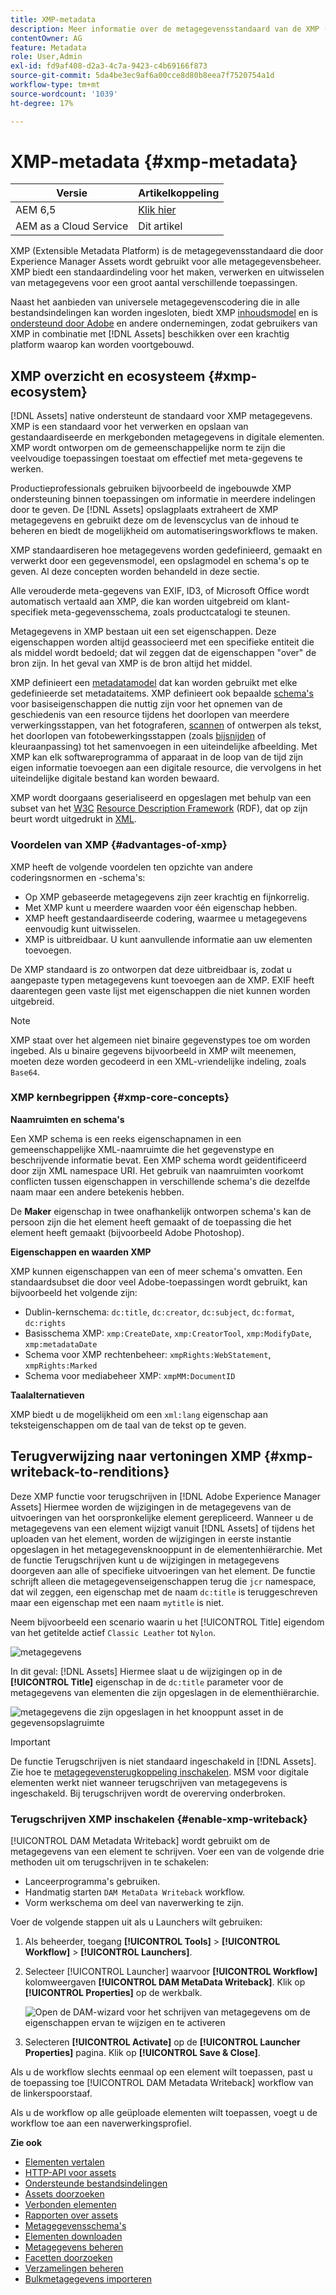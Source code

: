 ```yaml
---
title: XMP-metadata
description: Meer informatie over de metagegevensstandaard van de XMP (Extensible Metadata Platform) voor metagegevensbeheer. Deze wordt door de Experience Manager gebruikt als een gestandaardiseerde indeling voor het maken, verwerken en uitwisselen van metagegevens.
contentOwner: AG
feature: Metadata
role: User,Admin
exl-id: fd9af408-d2a3-4c7a-9423-c4b69166f873
source-git-commit: 5da4be3ec9af6a00cce8d80b8eea7f7520754a1d
workflow-type: tm+mt
source-wordcount: '1039'
ht-degree: 17%

---
```


# XMP-metadata {#xmp-metadata}

| Versie | Artikelkoppeling |
| -------- | ---------------------------- |
| AEM 6,5 | [Klik hier](https://experienceleague.adobe.com/docs/experience-manager-65/assets/administer/xmp-writeback.html) |
| AEM as a Cloud Service | Dit artikel |

XMP (Extensible Metadata Platform) is de metagegevensstandaard die door Experience Manager Assets wordt gebruikt voor alle metagegevensbeheer. XMP biedt een standaardindeling voor het maken, verwerken en uitwisselen van metagegevens voor een groot aantal verschillende toepassingen.

Naast het aanbieden van universele metagegevenscodering die in alle bestandsindelingen kan worden ingesloten, biedt XMP [inhoudsmodel](#xmp-core-concepts) en is [ondersteund door Adobe](#advantages-of-xmp) en andere ondernemingen, zodat gebruikers van XMP in combinatie met [!DNL Assets] beschikken over een krachtig platform waarop kan worden voortgebouwd.

## XMP overzicht en ecosysteem {#xmp-ecosystem}

[!DNL Assets] native ondersteunt de standaard voor XMP metagegevens. XMP is een standaard voor het verwerken en opslaan van gestandaardiseerde en merkgebonden metagegevens in digitale elementen. XMP wordt ontworpen om de gemeenschappelijke norm te zijn die veelvoudige toepassingen toestaat om effectief met meta-gegevens te werken.

Productieprofessionals gebruiken bijvoorbeeld de ingebouwde XMP ondersteuning binnen toepassingen om informatie in meerdere indelingen door te geven. De [!DNL Assets] opslagplaats extraheert de XMP metagegevens en gebruikt deze om de levenscyclus van de inhoud te beheren en biedt de mogelijkheid om automatiseringsworkflows te maken.

XMP standaardiseren hoe metagegevens worden gedefinieerd, gemaakt en verwerkt door een gegevensmodel, een opslagmodel en schema&#39;s op te geven. Al deze concepten worden behandeld in deze sectie.

Alle verouderde meta-gegevens van EXIF, ID3, of Microsoft Office wordt automatisch vertaald aan XMP, die kan worden uitgebreid om klant-specifiek meta-gegevensschema, zoals productcatalogi te steunen.

Metagegevens in XMP bestaan uit een set eigenschappen. Deze eigenschappen worden altijd geassocieerd met een specifieke entiteit die als middel wordt bedoeld; dat wil zeggen dat de eigenschappen &quot;over&quot; de bron zijn. In het geval van XMP is de bron altijd het middel.

XMP definieert een [metadatamodel](https://nl.wikipedia.org/wiki/Metadata) dat kan worden gebruikt met elke gedefinieerde set metadataitems. XMP definieert ook bepaalde [schema&#39;s](https://nl.wikipedia.org/wiki/XML_schema) voor basiseigenschappen die nuttig zijn voor het opnemen van de geschiedenis van een resource tijdens het doorlopen van meerdere verwerkingsstappen, van het fotograferen, [scannen](https://en.wikipedia.org/wiki/Image_scanner) of ontwerpen als tekst, het doorlopen van fotobewerkingsstappen (zoals [bijsnijden](https://en.wikipedia.org/wiki/Cropping_%28image%29) of kleuraanpassing) tot het samenvoegen in een uiteindelijke afbeelding. Met XMP kan elk softwareprogramma of apparaat in de loop van de tijd zijn eigen informatie toevoegen aan een digitale resource, die vervolgens in het uiteindelijke digitale bestand kan worden bewaard.

XMP wordt doorgaans geserialiseerd en opgeslagen met behulp van een subset van het [W3C](https://nl.wikipedia.org/wiki/World_Wide_Web_Consortium) [Resource Description Framework](https://nl.wikipedia.org/wiki/Resource_Description_Framework) (RDF), dat op zijn beurt wordt uitgedrukt in [XML](https://nl.wikipedia.org/wiki/XML).

### Voordelen van XMP {#advantages-of-xmp}

XMP heeft de volgende voordelen ten opzichte van andere coderingsnormen en -schema&#39;s:

* Op XMP gebaseerde metagegevens zijn zeer krachtig en fijnkorrelig.
* Met XMP kunt u meerdere waarden voor één eigenschap hebben.
* XMP heeft gestandaardiseerde codering, waarmee u metagegevens eenvoudig kunt uitwisselen.
* XMP is uitbreidbaar. U kunt aanvullende informatie aan uw elementen toevoegen.

De XMP standaard is zo ontworpen dat deze uitbreidbaar is, zodat u aangepaste typen metagegevens kunt toevoegen aan de XMP. EXIF heeft daarentegen geen vaste lijst met eigenschappen die niet kunnen worden uitgebreid.

>[!NOTE]
>
>XMP staat over het algemeen niet binaire gegevenstypes toe om worden ingebed. Als u binaire gegevens bijvoorbeeld in XMP wilt meenemen, moeten deze worden gecodeerd in een XML-vriendelijke indeling, zoals `Base64`.

### XMP kernbegrippen {#xmp-core-concepts}

**Naamruimten en schema&#39;s**

Een XMP schema is een reeks eigenschapnamen in een gemeenschappelijke XML-naamruimte die het gegevenstype en beschrijvende informatie bevat. Een XMP schema wordt geïdentificeerd door zijn XML namespace URI. Het gebruik van naamruimten voorkomt conflicten tussen eigenschappen in verschillende schema&#39;s die dezelfde naam maar een andere betekenis hebben.

De **Maker** eigenschap in twee onafhankelijk ontworpen schema&#39;s kan de persoon zijn die het element heeft gemaakt of de toepassing die het element heeft gemaakt (bijvoorbeeld Adobe Photoshop).

**Eigenschappen en waarden XMP**

XMP kunnen eigenschappen van een of meer schema&#39;s omvatten. Een standaardsubset die door veel Adobe-toepassingen wordt gebruikt, kan bijvoorbeeld het volgende zijn:

* Dublin-kernschema: `dc:title`, `dc:creator`, `dc:subject`, `dc:format`, `dc:rights`
* Basisschema XMP: `xmp:CreateDate`, `xmp:CreatorTool`, `xmp:ModifyDate`, `xmp:metadataDate`
* Schema voor XMP rechtenbeheer: `xmpRights:WebStatement`, `xmpRights:Marked`
* Schema voor mediabeheer XMP: `xmpMM:DocumentID`

**Taalalternatieven**

XMP biedt u de mogelijkheid om een `xml:lang` eigenschap aan teksteigenschappen om de taal van de tekst op te geven.

## Terugverwijzing naar vertoningen XMP {#xmp-writeback-to-renditions}

Deze XMP functie voor terugschrijven in [!DNL Adobe Experience Manager Assets] Hiermee worden de wijzigingen in de metagegevens van de uitvoeringen van het oorspronkelijke element gerepliceerd.
Wanneer u de metagegevens van een element wijzigt vanuit [!DNL Assets] of tijdens het uploaden van het element, worden de wijzigingen in eerste instantie opgeslagen in het metagegevensknooppunt in de elementenhiërarchie. Met de functie Terugschrijven kunt u de wijzigingen in metagegevens doorgeven aan alle of specifieke uitvoeringen van het element. De functie schrijft alleen die metagegevenseigenschappen terug die `jcr` namespace, dat wil zeggen, een eigenschap met de naam `dc:title` is teruggeschreven maar een eigenschap met een naam `mytitle` is niet.

Neem bijvoorbeeld een scenario waarin u het [!UICONTROL Title] eigendom van het getitelde actief `Classic Leather` tot `Nylon`.

![metagegevens](assets/metadata.png)

In dit geval: [!DNL Assets] Hiermee slaat u de wijzigingen op in de **[!UICONTROL Title]** eigenschap in de `dc:title` parameter voor de metagegevens van elementen die zijn opgeslagen in de elementhiërarchie.

![metagegevens die zijn opgeslagen in het knooppunt asset in de gegevensopslagruimte](assets/metadata_stored.png)

>[!IMPORTANT]
>
>De functie Terugschrijven is niet standaard ingeschakeld in [!DNL Assets]. Zie hoe te [metagegevensterugkoppeling inschakelen](#enable-xmp-writeback). MSM voor digitale elementen werkt niet wanneer terugschrijven van metagegevens is ingeschakeld. Bij terugschrijven wordt de overerving onderbroken.

### Terugschrijven XMP inschakelen {#enable-xmp-writeback}

[!UICONTROL DAM Metadata Writeback] wordt gebruikt om de metagegevens van een element te schrijven. Voer een van de volgende drie methoden uit om terugschrijven in te schakelen:

* Lanceerprogramma&#39;s gebruiken.
* Handmatig starten `DAM MetaData Writeback` workflow.
* Vorm werkschema om deel van naverwerking te zijn.

Voer de volgende stappen uit als u Launchers wilt gebruiken:

1. Als beheerder, toegang **[!UICONTROL Tools]** > **[!UICONTROL Workflow]** > **[!UICONTROL Launchers]**.
1. Selecteer [!UICONTROL Launcher] waarvoor **[!UICONTROL Workflow]** kolomweergaven **[!UICONTROL DAM MetaData Writeback]**. Klik op **[!UICONTROL Properties]** op de werkbalk.

   ![Open de DAM-wizard voor het schrijven van metagegevens om de eigenschappen ervan te wijzigen en te activeren](assets/launcher-properties-metadata-writeback1.png)

1. Selecteren **[!UICONTROL Activate]** op de **[!UICONTROL Launcher Properties]** pagina. Klik op **[!UICONTROL Save & Close]**.

Als u de workflow slechts eenmaal op een element wilt toepassen, past u de toepassing toe [!UICONTROL DAM Metadata Writeback] workflow van de linkerspoorstaaf.

Als u de workflow op alle geüploade elementen wilt toepassen, voegt u de workflow toe aan een naverwerkingsprofiel.

<!-- Commenting for now. Need to document how to enable metadata writeback. See CQDOC-17254.

### Enable XMP writeback {#enable-xmp-writeback}

To enable the metadata changes to be propagated to the renditions of the asset when uploading it, modify the **[!UICONTROL Adobe CQ DAM Rendition Maker]** configuration in Configuration Manager.

1. To open Configuration Manager, access `https://[aem_server]:[port]/system/console/configMgr`.
1. Open the **[!UICONTROL Adobe CQ DAM Rendition Maker]** configuration.
1. Select the **[!UICONTROL Propagate XMP]** option, and then save the changes.

### Enable XMP write-back for specific renditions {#enable-xmp-writeback-for-specific-renditions}

To let the XMP write-back feature propagate metadata changes to select renditions, specify these renditions to the [!UICONTROL XMP Writeback Process] workflow step of DAM Metadata WriteBack workflow. By default, this step is configured with the original rendition.

For the XMP write-back feature to propagate metadata to the rendition thumbnails 140.100.png and 319.319.png, perform these steps.

1. Tap/click the Experience Manager logo, and then navigate to **[!UICONTROL Tools]** &gt; **[!UICONTROL Workflow]** &gt; **[!UICONTROL Models]**.
1. From the Models page, open the **[!UICONTROL DAM Metadata Writeback]** workflow model.
1. In the **[!UICONTROL DAM Metadata Writeback]** properties page, open the **[!UICONTROL XMP Writeback Process]** step.
1. In the **[!UICONTROL Step Properties]** dialog box, tap/click the **[!UICONTROL Process]** tab.
1. In the **[!UICONTROL Arguments]** box, add `rendition:cq5dam.thumbnail.140.100.png,rendition:cq5dam.thumbnail.319.319.png`, and then tap/click **[!UICONTROL OK]**.

   ![step_properties](assets/step_properties.png)

1. Save the changes.
1. To regenerate the Pyramid TIFF (PTIFF) renditions for Dynamic Media images with the new attributes, add the **[!UICONTROL Dynamic Media Process Image Assets]** step to the DAM Metadata write-back workflow. PTIFF renditions are only created and stored locally in a Dynamic Media Hybrid implementation.

1. Save the workflow.

The metadata changes are propagated to the renditions renditions thumbnail.140.100.png and thumbnail.319.319.png of the asset, and not the others.
-->

**Zie ook**

* [Elementen vertalen](translate-assets.md)
* [HTTP-API voor assets](mac-api-assets.md)
* [Ondersteunde bestandsindelingen](file-format-support.md)
* [Assets doorzoeken](search-assets.md)
* [Verbonden elementen](use-assets-across-connected-assets-instances.md)
* [Rapporten over assets](asset-reports.md)
* [Metagegevensschema&#39;s](metadata-schemas.md)
* [Elementen downloaden](download-assets-from-aem.md)
* [Metagegevens beheren](manage-metadata.md)
* [Facetten doorzoeken](search-facets.md)
* [Verzamelingen beheren](manage-collections.md)
* [Bulkmetagegevens importeren](metadata-import-export.md)

